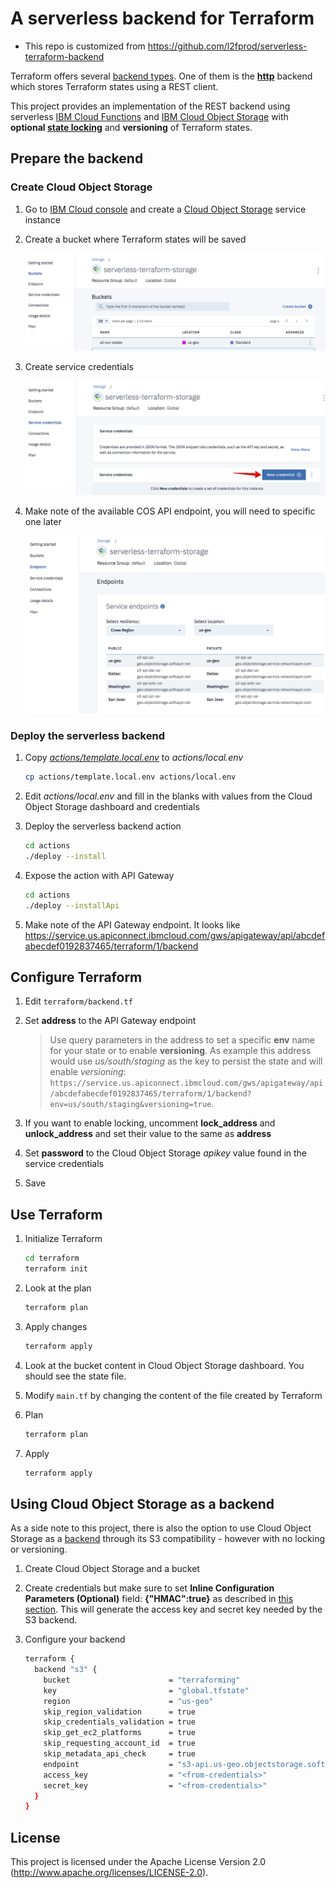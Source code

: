 # A serverless backend for Terraform

* This repo is customized from https://github.com/l2fprod/serverless-terraform-backend

Terraform offers several [backend types](https://www.terraform.io/docs/backends/types/index.html). One of them is the [**http**](https://www.terraform.io/docs/backends/types/http.html) backend which stores Terraform states using a REST client.

This project provides an implementation of the REST backend using serverless [IBM Cloud Functions](https://console.bluemix.net/openwhisk) and [IBM Cloud Object Storage](https://console.bluemix.net/catalog/services/cloud-object-storage) with **optional [state locking](https://www.terraform.io/docs/state/locking.html)** and **versioning** of Terraform states.

## Prepare the backend

### Create Cloud Object Storage

1. Go to [IBM Cloud console](https://console.bluemix.net) and create a [Cloud Object Storage](https://console.bluemix.net/catalog/services/cloud-object-storage) service instance

1. Create a bucket where Terraform states will be saved

   ![](./xdocs/create-bucket.png)

1. Create service credentials

   ![](./xdocs/create-credentials.png)

1. Make note of the available COS API endpoint, you will need to specific one later

   ![](./xdocs/api-endpoints.png)

### Deploy the serverless backend

1. Copy [*actions/template.local.env*](./actions/template.local.env) to *actions/local.env*

   ```sh
   cp actions/template.local.env actions/local.env
   ```

1. Edit *actions/local.env* and fill in the blanks with values from the Cloud Object Storage dashboard and credentials

1. Deploy the serverless backend action

   ```sh
   cd actions
   ./deploy --install
   ```

1. Expose the action with API Gateway

   ```sh
   cd actions
   ./deploy --installApi
   ```

1. Make note of the API Gateway endpoint. It looks like https://service.us.apiconnect.ibmcloud.com/gws/apigateway/api/abcdefabecdef0192837465/terraform/1/backend

## Configure Terraform

1. Edit `terraform/backend.tf`

1. Set **address** to the API Gateway endpoint

   > Use query parameters in the address to set a specific **env** name for your state or to enable **versioning**. As example this address would use *us/south/staging* as the key to persist the state and will enable *versioning*: `https://service.us.apiconnect.ibmcloud.com/gws/apigateway/api/abcdefabecdef0192837465/terraform/1/backend?env=us/south/staging&versioning=true`.

1. If you want to enable locking, uncomment **lock_address** and **unlock_address** and set their value to the same as **address**

1. Set **password** to the Cloud Object Storage *apikey* value found in the service credentials

1. Save

## Use Terraform

1. Initialize Terraform

   ```sh
   cd terraform   
   terraform init
   ```

1. Look at the plan

   ```sh
   terraform plan
   ```

1. Apply changes

   ```sh
   terraform apply
   ```

1. Look at the bucket content in Cloud Object Storage dashboard. You should see the state file.

1. Modify `main.tf` by changing the content of the file created by Terraform

1. Plan 

   ```sh
   terraform plan
   ```

1. Apply

   ```sh
   terraform apply
   ```

## Using Cloud Object Storage as a backend

As a side note to this project, there is also the option to use Cloud Object Storage as a [backend](https://www.terraform.io/docs/backends/types/s3.html) through its S3 compatibility - however with no locking or versioning.

1. Create Cloud Object Storage and a bucket

1. Create credentials but make sure to set **Inline Configuration Parameters (Optional)** field: **{"HMAC":true}** as described in [this section](https://console.bluemix.net/docs/services/cloud-object-storage/iam/service-credentials.html#service-credentials). This will generate the access key and secret key needed by the S3 backend.

1. Configure your backend  

   ```sh
   terraform {
     backend "s3" {
       bucket                      = "terraforming"
       key                         = "global.tfstate"
       region                      = "us-geo"
       skip_region_validation      = true
       skip_credentials_validation = true
       skip_get_ec2_platforms      = true
       skip_requesting_account_id  = true
       skip_metadata_api_check     = true
       endpoint                    = "s3-api.us-geo.objectstorage.softlayer.net"
       access_key                  = "<from-credentials>"
       secret_key                  = "<from-credentials>"
     }
   }
   ```

## License

This project is licensed under the Apache License Version 2.0 (http://www.apache.org/licenses/LICENSE-2.0).
